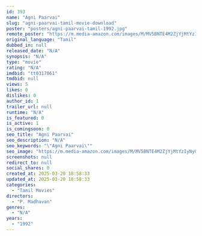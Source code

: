 ```yaml
---
id: 393
name: "Agni Paarvai"
slug: "agni-paarvai-tamil-movie-download"
poster: "posters/agni-paarvai-tamil-1992.jpg"
remote_poster: "https://m.media-amazon.com/images/M/MV5BNTE4M2ZjYjMtYzIyNy00NDZiLThjZTktYzRmNGU5NzdiZDA3XkEyXkFqcGdeQXVyMjA4OTI5NDQ@._V1_SX300.jpg"
original_language: "Tamil"
dubbed_in: null
released_date: "N/A"
synopsis: "N/A"
type: "movie"
rating: "N/A"
imdbid: "tt0317061"
tmdbid: null
views: 5
likes: 0
dislikes: 0
author_id: 1
trailer_url: null
runtime: "N/A"
is_featured: 0
is_active: 1
is_comingsoon: 0
seo_title: "Agni Paarvai"
seo_description: "N/A"
seo_keywords: "\"Agni Paarvai\""
seo_image: "https://m.media-amazon.com/images/M/MV5BNTE4M2ZjYjMtYzIyNy00NDZiLThjZTktYzRmNGU5NzdiZDA3XkEyXkFqcGdeQXVyMjA4OTI5NDQ@._V1_SX300.jpg"
screenshots: null
redirect_to: null
social_shares: 0
created_at: 2025-03-20 18:58:33
updated_at: 2025-03-20 18:58:33
categories:
  - "Tamil Movies"
directors:
  - "P. Madhavan"
genres:
  - "N/A"
years:
  - "1992"
---
```

